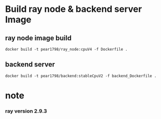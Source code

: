 # Build  ray node & backend server Image 
## ray node image build
```
docker build -t pear1798/ray_node:cpuV4 -f Dockerfile .
```
## backend server
```
docker build -t pear1798/backend:stableCpuV2 -f backend_Dockerfile .
```
# note 
### ray version 2.9.3

